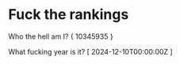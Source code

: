# Fuck the rankings

Who the hell am I?
{ 10345935 }

What fucking year is it?
[ 2024-12-10T00:00:00Z ]
